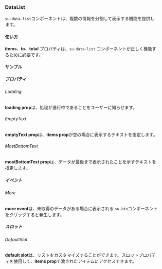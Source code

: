### DataList

`su-data-list`コンポーネントは、複数の情報を分割して表示する機能を提供します。

<su-divider class="mb-8" />

#### 使い方

**items**、**to**、**total** プロパティは、`su-data-list` コンポーネントが正しく機能するために必要です。

<example file='SuDataList/uses' />

#### サンプル

##### プロパティ

###### Loading

**loading prop**は、処理が進行中であることをユーザーに知らせます。

<example file='SuDataList/props/loading' />

###### EmptyText

**emptyText prop**は、**items prop**が空の場合に表示するテキストを指定します。

<example file='SuDataList/props/emptyText' />

###### MostBottomText

**mostBottomText prop**は、データが最後まで表示されたことを示すテキストを指定します。

<example file='SuDataList/props/mostBottomText' />

##### イベント

###### More

**more event**は、未取得のデータがある場合に表示される `su-btn`コンポーネントをクリックすると発生します。

<example file='SuDataList/events/more' />

##### スロット

###### DefaultSlot

**default slot**は、リストをカスタマイズすることができます。スロットプロパティを使用して、**items prop**で渡されたアイテムにアクセスできます。

<example file='SuDataList/slots/defaultSlot' />